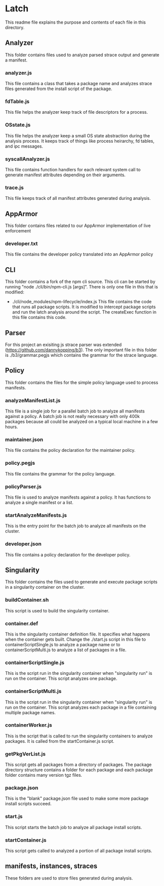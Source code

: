 # Latch

This readme file explains the purpose and contents of each file in this directory.

## Analyzer

This folder contains files used to analyze parsed strace output and generate a manifest.

### analyzer.js

This file contains a class that takes a package name and analyzes strace files generated from the install script of the package.

### fdTable.js

This file helps the analyzer keep track of file descriptors for a process.

### OSstate.js

This file helps the analyzer keep a small OS state abstraction during the analysis process. It keeps track of things like process heirarchy, fd tables, and ipc messages.

### syscallAnalyzer.js

This file contains function handlers for each relevant system call to generate manifest attributes depending on their arguments.

### trace.js

This file keeps track of all manifest attributes generated during analysis.

## AppArmor

This folder contains files related to our AppArmor implementation of live enforcement

### developer.txt

This file contains the developer policy translated into an AppArmor policy

## CLI

This folder contains a fork of the npm cli source. This cli can be started by running "node ./cli/bin/npm-cli.js [args]".
There is only one file in this that is modified:

- ./cli/node_modules/npm-lifecycle/index.js
  This file contains the code that runs all package scripts. It is modified to intercept package scripts and run the latch analysis around the script.
  The createExec function in this file contains this code.

## Parser

For this project an exisiting js strace parser was extended (https://github.com/dannykopping/b3). The only important file in this folder is ./b3/grammar.pegjs which contains the grammar for the strace language.

## Policy

This folder contains the files for the simple policy language used to process manifests.

### analyzeManifestList.js

This file is a single job for a parallel batch job to analyze all manifests against a policy. A batch job is not really necessary with only 400k packages because all could be analyzed on a typical local machine in a few hours.

### maintainer.json

This file contains the policy declaration for the maintainer policy.

### policy.pegjs

This file contains the grammar for the policy language.

### policyParser.js

This file is used to analyze manifests against a policy. It has functions to analyze a single manifest or a list.

### startAnalyzeManifests.js

This is the entry point for the batch job to analyze all manifests on the cluster.

### developer.json

This file contains a policy declaration for the developer policy.

## Singularity

This folder contains the files used to generate and execute package scripts in a singularity container on the cluster.

### buildContainer.sh

This script is used to build the singularity container.

### container.def

This is the singularity container definition file. It specifies what happens when the container gets built. Change the ./start.js script in this file to containerScriptSingle.js to analyze a package name or to containerScriptMulti.js to analyze a list of packages in a file.


### containerScriptSingle.js

This is the script run in the singularity container when "singularity run" is run on the container. This script analyzes one package.

### containerScriptMulti.js

This is the script run in the singularity container when "singularity run" is run on the container. This script analyzes each package in a file containing multiple package names.

### containerWorker.js

This is the script that is called to run the singularity containers to analyze packages. It is called from the startContainer.js script.

### getPkgVerList.js

This script gets all packages from a directory of packages. The package directory structure contains a folder for each package and each package folder contains many version tgz files.

### package.json

This is the "blank" package.json file used to make some more package install scripts succeed.

### start.js

This script starts the batch job to analyze all package install scripts.

### startContainer.js

This script gets called to analyzed a portion of all package install scripts.

## manifests, instances, straces

These folders are used to store files generated during analysis.
